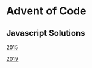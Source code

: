 # Advent of Code

## Javascript Solutions

[2015](https://github.com/DavidPesta/AdventOfCode/tree/main/javascript/2015)

[2019](https://github.com/DavidPesta/AdventOfCode/tree/main/javascript/2019)